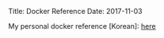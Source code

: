 Title: Docker Reference
Date: 2017-11-03

My personal docker reference [Korean]: [here](https://gist.github.com/kkweon/2359da953f9b127b19c4146060797631)
